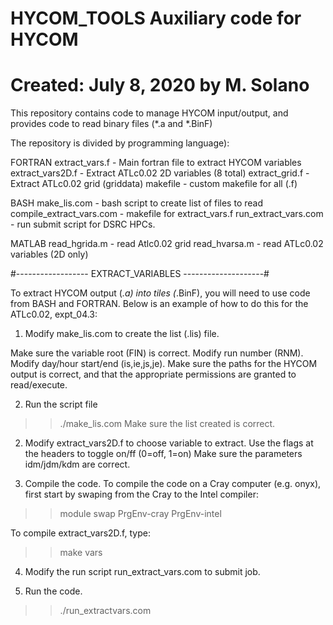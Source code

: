 # HYCOM_TOOLS Auxiliary code for HYCOM
#
# Created: July 8, 2020 by M. Solano

This repository contains code to manage HYCOM input/output, 
and provides code to read binary files (*.a and *.BinF)

The repository is divided by programming language): 

FORTRAN 
extract_vars.f    - Main fortran file to extract HYCOM variables
extract_vars2D.f  - Extract ATLc0.02 2D variables (8 total) 
extract_grid.f    - Extract ATLc0.02 grid (griddata)
makefile          - custom makefile for all (.f)

BASH 
make_lis.com - bash script to create list of files to read
compile_extract_vars.com - makefile for extract_vars.f 
run_extract_vars.com - run submit script for DSRC HPCs. 

MATLAB
read_hgrida.m - read Atlc0.02 grid
read_hvarsa.m - read ATLc0.02 variables (2D only)


#------------------ EXTRACT_VARIABLES --------------------# 

To extract HYCOM output (*.a) into tiles (*.BinF), you will 
need to use code from BASH and FORTRAN. Below is an example
of how to do this for the ATLc0.02, expt_04.3:

1. Modify make_lis.com to create the list (.lis) file. 

Make sure the variable root (FIN) is correct. 
Modify run number (RNM). 
Modify day/hour start/end (is,ie,js,je). 
Make sure the paths for the HYCOM output is correct, and that 
the appropriate permissions are granted to read/execute. 

2. Run the script file
>>./make_lis.com
Make sure the list created is correct.

2. Modify extract_vars2D.f to choose variable to extract. 
Use the flags at the headers to toggle on/ff (0=off, 1=on)
Make sure the parameters idm/jdm/kdm are correct. 


3. Compile the code.
To compile the code on a Cray computer (e.g. onyx), first start
by swaping from the Cray to the Intel compiler: 

>> module swap PrgEnv-cray PrgEnv-intel

To compile extract_vars2D.f, type:
>> make vars

 
4. Modify the run script run_extract_vars.com to submit job.


5. Run the code.
>> ./run_extractvars.com 

